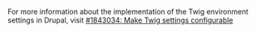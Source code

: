 For more information about the implementation of the Twig environment settings in Drupal, visit [#1843034: Make Twig settings configurable](https://www.drupal.org/project/drupal/issues/1843034 "Status: Closed (fixed)")